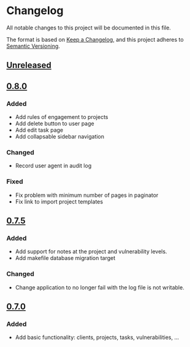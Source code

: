 # Changelog
All notable changes to this project will be documented in this file.

The format is based on [Keep a Changelog](https://keepachangelog.com/en/1.0.0/),
and this project adheres to [Semantic Versioning](https://semver.org/spec/v2.0.0.html).

## [Unreleased]

## [0.8.0]

### Added
- Add rules of engagement to projects
- Add delete button to user page
- Add edit task page
- Add collapsable sidebar navigation

### Changed
- Record user agent in audit log

### Fixed
- Fix problem with minimum number of pages in paginator
- Fix link to import project templates

## [0.7.5]

### Added
- Add support for notes at the project and vulnerability levels.
- Add makefile database migration target

### Changed
- Change application to no longer fail with the log file is not writable.

## [0.7.0]

### Added
- Add basic functionality: clients, projects, tasks, vulnerabilities, ... 

[Unreleased]: https://github.com/Reconmap/api-backend/compare/0.8.0...master 
[0.8.0]: https://github.com/Reconmap/api-backend/compare/0.7.5...0.8.0
[0.7.5]: https://github.com/Reconmap/api-backend/compare/0.7.0...0.7.5
[0.7.0]: https://github.com/reconmap/application/compare/0.0.1..0.7.0

